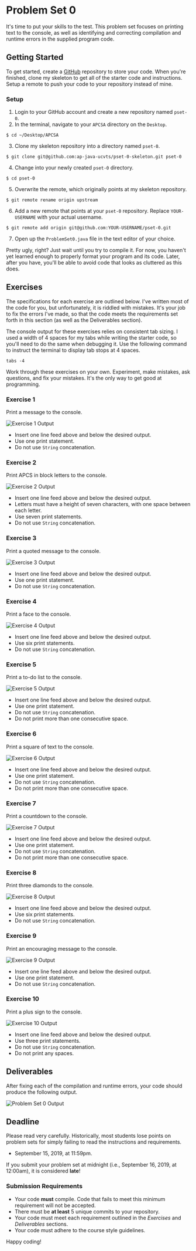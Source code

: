 # Problem Set 0

It's time to put your skills to the test. This problem set focuses on printing text to the console, as well as identifying and correcting compilation and runtime errors in the supplied program code.

## Getting Started

To get started, create a [GitHub](https://github.com/) repository to store your code. When you're finished, clone my skeleton to get all of the starter code and instructions. Setup a remote to push your code to your repository instead of mine.

### Setup

1. Login to your GitHub account and create a new repository named `pset-0`.
2. In the terminal, navigate to your `APCSA` directory on the `Desktop`.
```
$ cd ~/Desktop/APCSA
```
3. Clone my skeleton repository into a directory named `pset-0`.
```
$ git clone git@github.com:ap-java-ucvts/pset-0-skeleton.git pset-0
```
4. Change into your newly created `pset-0` directory.
```
$ cd pset-0
```
5. Overwrite the remote, which originally points at my skeleton repository.
```
$ git remote rename origin upstream
```
6. Add a new remote that points at your `pset-0` repository. Replace `YOUR-USERNAME` with your actual username.
```
$ git remote add origin git@github.com:YOUR-USERNAME/pset-0.git
```
7. Open up the `ProblemSet0.java` file in the text editor of your choice.

Pretty ugly, right? Just wait until you try to compile it. For now, you haven't yet learned enough to properly format your program and its code. Later, after you have, you'll be able to avoid code that looks as cluttered as this does.

## Exercises

The specifications for each exercise are outlined below. I've written most of the code for you, but unfortunately, it is riddled with mistakes. It's your job to fix the errors I've made, so that the code meets the requirements set forth in this section (as well as the Deliverables section).

The console output for these exercises relies on consistent tab sizing. I used a width of 4 spaces for my tabs while writing the starter code, so you'll need to do the same when debugging it. Use the following command to instruct the terminal to display tab stops at 4 spaces.
```
tabs -4
```
Work through these exercises on your own. Experiment, make mistakes, ask questions, and fix your mistakes. It's the only way to get good at programming.

### Exercise 1

Print a message to the console.

![Exercise 1 Output](https://github.com/ap-java-ucvts/pset-0-skeleton/blob/master/images/pset-0-exercise-1.png)

* Insert one line feed above and below the desired output.
* Use one print statement.
* Do not use `String` concatenation.

### Exercise 2

Print APCS in block letters to the console.

![Exercise 2 Output](https://github.com/ap-java-ucvts/pset-0-skeleton/blob/master/images/pset-0-exercise-2.png)

* Insert one line feed above and below the desired output.
* Letters must have a height of seven characters, with one space between each letter.
* Use seven print statements.
* Do not use `String` concatenation.

### Exercise 3

Print a quoted message to the console.

![Exercise 3 Output](https://github.com/ap-java-ucvts/pset-0-skeleton/blob/master/images/pset-0-exercise-3.png)

* Insert one line feed above and below the desired output.
* Use one print statement.
* Do not use `String` concatenation.

### Exercise 4

Print a face to the console.

![Exercise 4 Output](https://github.com/ap-java-ucvts/pset-0-skeleton/blob/master/images/pset-0-exercise-4.png)

* Insert one line feed above and below the desired output.
* Use six print statements.
* Do not use `String` concatenation.

### Exercise 5

Print a to-do list to the console.

![Exercise 5 Output](https://github.com/ap-java-ucvts/pset-0-skeleton/blob/master/images/pset-0-exercise-5.png)

* Insert one line feed above and below the desired output.
* Use one print statement.
* Do not use `String` concatenation.
* Do not print more than one consecutive space.

### Exercise 6

Print a square of text to the console.

![Exercise 6 Output](https://github.com/ap-java-ucvts/pset-0-skeleton/blob/master/images/pset-0-exercise-6.png)

* Insert one line feed above and below the desired output.
* Use one print statement.
* Do not use `String` concatenation.
* Do not print more than one consecutive space.

### Exercise 7

Print a countdown to the console.

![Exercise 7 Output](https://github.com/ap-java-ucvts/pset-0-skeleton/blob/master/images/pset-0-exercise-7.png)

* Insert one line feed above and below the desired output.
* Use one print statement.
* Do not use `String` concatenation.
* Do not print more than one consecutive space.

### Exercise 8

Print three diamonds to the console.

![Exercise 8 Output](https://github.com/ap-java-ucvts/pset-0-skeleton/blob/master/images/pset-0-exercise-8.png)

* Insert one line feed above and below the desired output.
* Use six print statements.
* Do not use `String` concatenation.

### Exercise 9

Print an encouraging message to the console.

![Exercise 9 Output](https://github.com/ap-java-ucvts/pset-0-skeleton/blob/master/images/pset-0-exercise-9.png)

* Insert one line feed above and below the desired output.
* Use one print statement.
* Do not use `String` concatenation.

### Exercise 10

Print a plus sign to the console.

![Exercise 10 Output](https://github.com/ap-java-ucvts/pset-0-skeleton/blob/master/images/pset-0-exercise-10.png)

* Insert one line feed above and below the desired output.
* Use three print statements.
* Do not use `String` concatenation.
* Do not print any spaces.

## Deliverables

After fixing each of the compilation and runtime errors, your code should produce the following output.

![Problem Set 0 Output](https://github.com/ap-java-ucvts/pset-0-skeleton/blob/master/images/pset-0-all.png)

## Deadline

Please read very carefully. Historically, most students lose points on problem sets for simply failing to read the instructions and requirements.

* September 15, 2019, at 11:59pm.

If you submit your problem set at midnight (i.e., September 16, 2019, at 12:00am), it is considered **late**!

### Submission Requirements

* Your code **must** compile. Code that fails to meet this minimum requirement will not be accepted.
* There must be **at least** 5 unique commits to your repository.
* Your code must meet each requirement outlined in the *Exercises* and *Deliverables* sections.
* Your code must adhere to the course style guidelines.

Happy coding!
